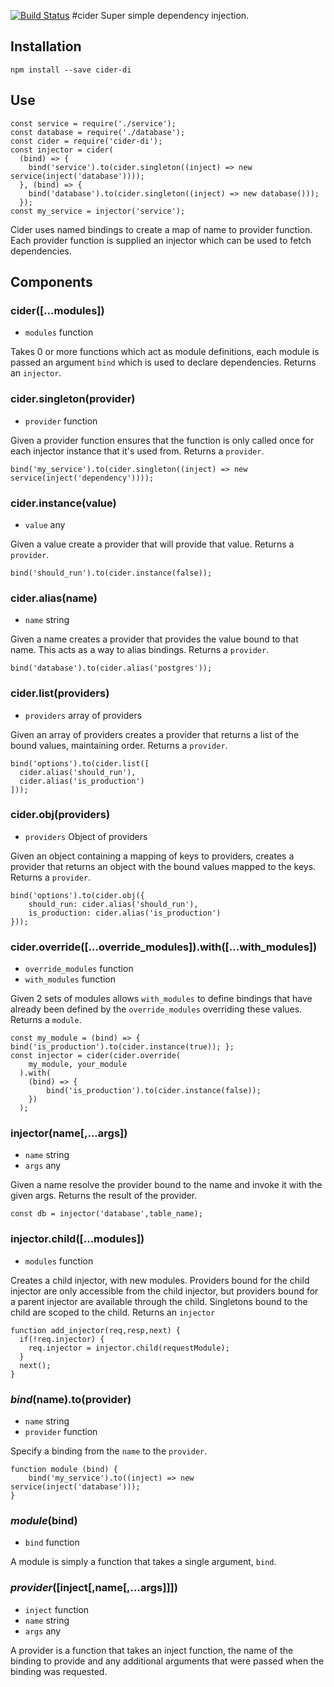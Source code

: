 [![Build Status](https://travis-ci.org/chris-pardy/cider-di.svg?branch=master)](https://travis-ci.org/chris-pardy/cider-di)
#cider
Super simple dependency injection.

## Installation
```npm install --save cider-di```

## Use
```
const service = require('./service');
const database = require('./database');
const cider = require('cider-di');
const injector = cider(
  (bind) => {
    bind('service').to(cider.singleton((inject) => new service(inject('database'))));
  }, (bind) => {
    bind('database').to(cider.singleton((inject) => new database()));
  });
const my_service = injector('service');
```
Cider uses named bindings to create a map of name to provider function.
Each provider function is supplied an injector which can be used to fetch dependencies.

## Components
### cider([...modules])
* `modules` function

Takes 0 or more functions which act as module definitions, each module is passed
an argument `bind` which is used to declare dependencies. Returns an `injector`.

### cider.singleton(provider)
* `provider` function

Given a provider function ensures that the function is only called once for each
injector instance that it's used from. Returns a `provider`.
```
bind('my_service').to(cider.singleton((inject) => new service(inject('dependency'))));
```

### cider.instance(value)
* `value` any

Given a value create a provider that will provide that value. Returns a `provider`.
```
bind('should_run').to(cider.instance(false));
```

### cider.alias(name)
* `name` string

Given a name creates a provider that provides the value bound to that name.
This acts as a way to alias bindings. Returns a `provider`.
```
bind('database').to(cider.alias('postgres'));
```

### cider.list(providers)
* `providers` array of providers

Given an array of providers creates a provider that returns a list of the bound
values, maintaining order. Returns a `provider`.
```
bind('options').to(cider.list([
  cider.alias('should_run'),
  cider.alias('is_production')
]));
```

### cider.obj(providers)
* `providers` Object of providers

Given an object containing a mapping of keys to providers, creates a provider that
returns an object with the bound values mapped to the keys. Returns a `provider`.
```
bind('options').to(cider.obj({
    should_run: cider.alias('should_run'),
    is_production: cider.alias('is_production')
}));
```

### cider.override([...override_modules]).with([...with_modules])
* `override_modules` function
* `with_modules` function

Given 2 sets of modules allows `with_modules` to define bindings that have already
been defined by the `override_modules` overriding these values. Returns a `module`.
```
const my_module = (bind) => { bind('is_production').to(cider.instance(true)); };
const injector = cider(cider.override(
    my_module, your_module
  ).with(
    (bind) => {
        bind('is_production').to(cider.instance(false));
    })
  );
```

### injector(name[,...args])
* `name` string
* `args` any

Given a name resolve the provider bound to the name and invoke it with the given args.
Returns the result of the provider.
```
const db = injector('database',table_name);
```

### injector.child([...modules])
* `modules` function

Creates a child injector, with new modules. Providers bound for the child injector
are only accessible from the child injector, but providers bound for a parent injector
are available through the child. Singletons bound to the child are scoped to the child.
Returns an `injector`
```
function add_injector(req,resp,next) {
  if(!req.injector) {
    req.injector = injector.child(requestModule);
  }
  next();
}
```

### *bind*(name).to(provider)
* `name` string
* `provider` function

Specify a binding from the `name` to the `provider`.
```
function module (bind) {
    bind('my_service').to((inject) => new service(inject('database')));
}
```

### *module*(bind)
* `bind` function

A module is simply a function that takes a single argument, `bind`.

### *provider*([inject[,name[,...args]]])
* `inject` function
* `name` string
* `args` any

A provider is a function that takes an inject function, the name of the binding
to provide and any additional arguments that were passed when the binding was requested.
